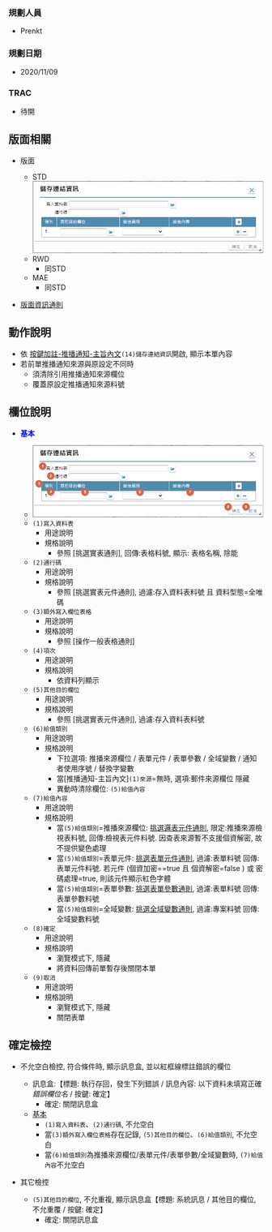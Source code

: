 ### <div id="user">規劃人員</div>
* Prenkt

### <div id="updatedate">規劃日期</div>
* 2020/11/09

### <div id="trac">TRAC</div>
* 待開 

## <div id="layout">版面相關</div>
* 版面
    * STD</br>
        ![pic][image_savelink]
    * RWD
        * 同STD
    * MAE</br>
        * 同STD

* [版面資訊通則][link_ruleother1]

## <div id="form-action">動作說明</div>
* 依 [按鍵加註-推播通知-主旨內文][link_MAENotice_block3]`(14)儲存連結資訊`開啟, 顯示本單內容
* 若前單推播通知來源與原設定不同時
    * 須清除引用推播通知來源欄位
    * 覆蓋原設定推播通知來源料號

## <div id="object-desc">欄位說明</div>
* <p id="fieldbreak1" style="color:blue;font-weight:bold">基本</p>

    * ![pic][image_savelink_block1]
    * `(1)寫入資料表`
        * 用途說明
        * 規格說明
            * 參照 [挑選實表通則], 回傳:表格料號, 顯示: 表格名稱, 除能
    * `(2)通行碼`
        * 用途說明
        * 規格說明
            * 參照 [挑選實表元件通則], 過濾:存入資料表料號 且 資料型態=全唯碼
    * `(3)額外寫入欄位表格`
        * 用途說明
        * 規格說明
            * 參照 [操作一般表格通則]
    * `(4)項次`
        * 用途說明
        * 規格說明
            * 依資料列顯示 
    * `(5)其他目的欄位`
        * 用途說明
        * 規格說明    
            * 參照 [挑選實表元件通則], 過濾:存入資料表料號         
    * `(6)給值類別`
        * 用途說明
        * 規格說明
            * 下拉選項: 推播來源欄位 / 表單元件 / 表單參數 / 全域變數 / 通知者使用序號 / 替換字變數         
            * 當[推播通知-主旨內文]`(1)來源`=無時, 選項:郵件來源欄位 隱藏
            * 異動時清除欄位: `(5)給值內容`
    * `(7)給值內容`
        * 用途說明
        * 規格說明
            * 當`(5)給值類別`=推播來源欄位: [挑選邏表元件通則][link_ruledialog6], 限定:推播來源檢視表料號, 回傳:檢視表元件料號. 因查表來源暫不支援個資解密, 故不提供變色處理
            * 當`(5)給值類別`=表單元件: [挑選表單元件通則][link_ruledialog7], 過濾:表單料號 回傳:表單元件料號. 若元件 (個資加密==true 且 個資解密=false ) 或 密碼處理=true, 則該元件顯示紅色字體
            * 當`(5)給值類別`=表單參數: [挑選表單參數通則][link_ruledialog8], 過濾:表單料號 回傳:表單參數料號
            * 當`(5)給值類別`=全域變數: [挑選全域變數通則][link_ruledialog9], 過濾:專案料號 回傳:全域變數料號
    * `(8)確定`
        * 用途說明
        * 規格說明
            * 瀏覽模式下, 隱藏
            * 將資料回傳前單暫存後關閉本單
    * `(9)取消`
        * 用途說明
        * 規格說明
            * 瀏覽模式下, 隱藏
            * 關閉表單
        

## <div id="save-action">確定檢控</div>
* 不允空白檢控, 符合條件時, 顯示訊息盒, 並以紅框線標註錯誤的欄位
    * 訊息盒:【標題: 執行存回，發生下列錯誤 / 訊息內容: 以下資料未填寫正確 </n> *錯誤欄位名* / 按鍵: 確定】
        * 確定: 關閉訊息盒 
    * [基本][link_fieldbreak1]
        * `(1)寫入資料表`、`(2)通行碼`, 不允空白
        * 當`(3)額外寫入欄位表格`存在記錄, `(5)其他目的欄位`、`(6)給值類別`, 不允空白
        * 當`(6)給值類別`為推播來源欄位/表單元件/表單參數/全域變數時, `(7)給值內容`不允空白

* 其它檢控    
    * `(5)其他目的欄位`, 不允重複, 顯示訊息盒【標題: 系統訊息 / 其他目的欄位, 不允重覆 / 按鍵: 確定】
        * 確定: 關閉訊息盒



<!-- 圖片 -->
[image_savelink]:attachment/MAENotice-SaveLinkInfo.png      
[image_savelink_block1]:attachment/MAENotice-SaveLinkInfo-Block1.png 


<!-- 超連結 -->
[link_fieldbreak1]:#fieldbreak1 "欄位說明/基本區塊"
[link_MAENotice_block3]:MAENotice.md#fieldbreak3 "按鍵加註-推播通知/主旨內文"

[link_ruleother1]:/8.10.0/IDE/Specification/RulesOther/README#ruleother1 "共用通則_其它/版面資訊通則"

[link_ruledialog6]:/8.10.0/IDE/Specification/RulesDialog/README#ruledialog7 "共用通則_開啟單據/挑選表單元件通則"
[link_ruledialog7]:/8.10.0/IDE/Specification/RulesDialog/README#ruledialog8 "共用通則_開啟單據/挑選檢視表元件通則"
[link_ruledialog8]:/8.10.0/IDE/Specification/RulesDialog/README#ruledialog9 "共用通則_開啟單據/挑選表單參數通則"
[link_ruledialog9]:/8.10.0/IDE/Specification/RulesDialog/README#ruledialog10 "共用通則_開啟單據/挑選全域變數通則"